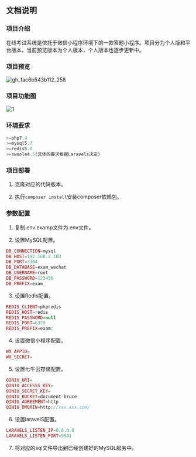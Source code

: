 ## 文档说明

### 项目介绍

在线考试系统是依托于微信小程序环境下的一款答题小程序。项目分为个人版和平台版本，当前预览版本为个人版本，个人版本也逐步更新中。

### 项目预览

![gh_fac6b543b112_258](https://gitee.com/bruce_qiq/picture/raw/master/2021-9-9/1631144838344-gh_fac6b543b112_258.jpg)

### 项目功能图

![1](https://gitee.com/bruce_qiq/picture/raw/master/2021-7-1/1625107692874-1.png)

### 环境要求
```php
>=php7.4
>=mysql5.7
>=redis5.0
>=swoole4.5(具体的要求根据Laravels决定)
```

### 项目部署

1. 克隆对应的代码版本。

2. 执行`composer install`安装composer依赖包。

### 参数配置

1. 复制.env.examp文件为.env文件。

2. 设置MySQL配置。
```php
DB_CONNECTION=mysql
DB_HOST=192.168.2.103
DB_PORT=3304
DB_DATABASE=exam_wechat
DB_USERNAME=root
DB_PASSWORD=123456
DB_PREFIX=exam_
```

3. 设置Redis配置。
```php
REDIS_CLIENT=phpredis
REDIS_HOST=redis
REDIS_PASSWORD=null
REDIS_PORT=6379
REDIS_PREFIX=exam:
```

4. 设置微信小程序配置。
```php
WX_APPID=
WX_SECRET=
```

5. 设置七牛云存储配置。
```php
QINIU_URI=
QINIU_ACCESSS_KEY=
QINIU_SECRET_KEY=
QINIU_BUCKET=document-bruce
QINIU_AGREEMENT=http
QINIU_DMOAIN=http://xxx.xxx.com/
```

6. 设置laravelS配置。
```php
LARAVELS_LISTEN_IP=0.0.0.0
LARAVELS_LISTEN_PORT=9501
```

7. 将对应的sql文件导出到已经创建好的MySQL服务中。
